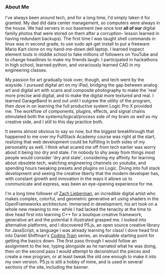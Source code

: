 ### About Me

I've always been around tech, and for a long time, I'd simply taken it for granted. My dad did data center management, so computers were always in the house. We had servers in our basement (we once lost **all of our** digital family photos that were stored on them after a corruption- lesson learned in having redundant backups). The first time I was taught shell commands in linux was in second grade, to use sudo apt-get install to put a freeware Mario Kart clone on my hand-me-down dell laptop. I learned inspect element tools in middle school to fake millions of followers on YouTube and to change headlines to make my friends laugh. I participated in hackathons in high school, learned python, and voraciously learned CAD in my engineering classes. 

My passion for art gradually took over, though, and tech went by the wayside. I pursued digital art on my iPad, bridging the gap between analog art and digital art with scans and composite photography to make the 'real' more precise and digital, and to make the digital more textured and real. I learned GarageBand in and out until I outgrew the utility of the program, then dove in on learning the full productive system Logic Pro X provided me. The workflow of components, plugins, effects, and signal chains stimulated both the systems/logical/process side of my brain *as well* as my creative side, and I still to this day practice both. 

It seems almost obvious to say so now, but the biggest breakthrough that happened to me over my FullStack Academy course was right at the start, realizing that web development could be fulfilling in both sides of my personality as well. I think what scared me off from tech earlier was worry about it being *too* dry and stale. I'm nobody to shy away from things most people would consider 'dry and stale', considering my affinity for learning about obsolete tech, watching engineering channels on youtube, and spending hours tweaking presets and plugins on Logic. Diving into full stack development and seeing the creative liberty that the modern developer has, with constant growth and innovation in the ways it allows us to communicate and express, was been an eye-opening experience for me. 

I'm a long time follower of [Zach Lieberman](https://www.instagram.com/zach.lieberman/), an incredible digital artist who makes complex, colorful, and geometric generative art using shaders in the OpenFrameworks architecture. Immersed in development, his art took on a whole new meaning to me- while I had lacked the tenacity at the time to dive head first into learning C++ for a boutique creative framework, generative art and the potential it illustrated grasped me. I looked into alternative platforms, and I discovered P5.js, an open source creative library for JavaScript, a language I was already learning for class! I dove head first into Daniel Shiffman's [Coding Train](https://thecodingtrain.com/) series, an invaluable starting point for getting the basics down. The first pass through I would follow an assignment to the tee, typing alongside as he narrated what he was doing, then on the second pass I would attempt to deconstruct the pieces and create a new program, or at least tweak the old one enough to make it into my own version. P5.js is still a hobby of mine, and is used in several sections of the site, including the banner. 